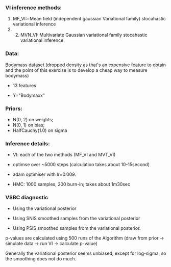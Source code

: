 ### VI inference methods: 
1. MF_VI:=Mean field (independent gaussian Variational family)  stocahastic variational inference
2. 2. MVN_VI: Multivariate Gaussian variational family stocahastic variational inference

### Data: 
Bodymass dataset (dropped density as that's an expensive feature to obtain and the point of this exercise is to develop a cheap way to measure bodymass)

- 13 features

- Y="Bodymaxx"

### Priors: 
- N(0, 2) on weights; 
- N(0, 1) on bias; 
- HalfCauchy(1.0) on sigma


### Inference details: 

- VI: each of the two methods (MF_VI and MVT_VI)
 - optimse over ~5000 steps (calculation takes about 10-15second) 
 - adam optimiser with lr=0.009.

- HMC: 1000 samples, 200 burn-in; takes about 1m30sec

### VSBC diagnostic

- Using the variational posterior

- Using SNIS smoothed samples from the variational posterior

- Using PSIS smoothed samples from the variational posterior.

p-values are calculated using 500 runs of the Algorithm (draw from prior -> simulate data -> run VI -> calculate p-value)

Generally the variational posterior seems unbiased, except for log-sigma, so the smoothing does not do much.



